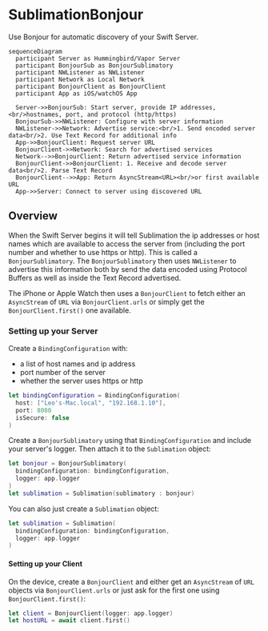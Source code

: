 # SublimationBonjour

Use Bonjour for automatic discovery of your Swift Server.

```mermaid
sequenceDiagram
  participant Server as Hummingbird/Vapor Server
  participant BonjourSub as BonjourSublimatory
  participant NWListener as NWListener
  participant Network as Local Network
  participant BonjourClient as BonjourClient
  participant App as iOS/watchOS App
  
  Server->>BonjourSub: Start server, provide IP addresses,<br/>hostnames, port, and protocol (http/https)
  BonjourSub->>NWListener: Configure with server information
  NWListener->>Network: Advertise service:<br/>1. Send encoded server data<br/>2. Use Text Record for additional info
  App->>BonjourClient: Request server URL
  BonjourClient->>Network: Search for advertised services
  Network-->>BonjourClient: Return advertised service information
  BonjourClient->>BonjourClient: 1. Receive and decode server data<br/>2. Parse Text Record
  BonjourClient-->>App: Return AsyncStream<URL><br/>or first available URL
  App->>Server: Connect to server using discovered URL
```

## Overview

When the Swift Server begins it will tell Sublimation the ip addresses or host names which are available to access the server from (including the port number and whether to use https or http). This is called a `BonjourSublimatory`. The `BonjourSublimatory` then uses `NWListener` to advertise this information both by send the data encoded using Protocol Buffers as well as inside the Text Record advertised.

The iPhone or Apple Watch then uses a `BonjourClient` to fetch either an  `AsyncStream` of `URL` via `BonjourClient.urls` or simply get the `BonjourClient.first()` one available.

### Setting up your Server

Create a `BindingConfiguration` with:


* a list of host names and ip address
* port number of the server
* whether the server uses https or http

```swift
let bindingConfiguration = BindingConfiguration(
  host: ["Leo's-Mac.local", "192.168.1.10"],
  port: 8080
  isSecure: false
)
```


Create a `BonjourSublimatory` using that `BindingConfiguration` and include your server's logger. Then attach it to the `Sublimation` object:

```swift
let bonjour = BonjourSublimatory(
  bindingConfiguration: bindingConfiguration,
  logger: app.logger
)
let sublimation = Sublimation(sublimatory : bonjour)
```

You can also just create a `Sublimation` object:


```swift
let sublimation = Sublimation(
  bindingConfiguration: bindingConfiguration,
  logger: app.logger
)
```

#### Setting up your Client

On the device, create a `BonjourClient` and either get an `AsyncStream` of `URL` objects via `BonjourClient.urls` or just ask for the first one using `BonjourClient.first()`:

```swift
let client = BonjourClient(logger: app.logger)
let hostURL = await client.first()
```
